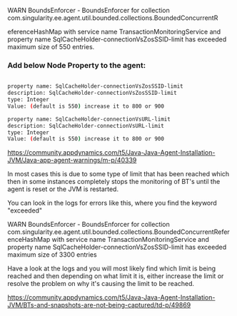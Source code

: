 WARN BoundsEnforcer - BoundsEnforcer for collection com.singularity.ee.agent.util.bounded.collections.BoundedConcurrentR

eferenceHashMap with service name TransactionMonitoringService and property name SqlCacheHolder-connectionVsZosSSID-limit has exceeded maximum size of 550 entries.

### Add below Node Property to the agent:
```bash

property name: SqlCacheHolder-connectionVsZosSSID-limit
description: SqlCacheHolder-connectionVsZosSSID-limit
type: Integer
Value: (default is 550) increase it to 800 or 900

property name: SqlCacheHolder-connectionVsURL-limit
description: SqlCacheHolder-connectionVsURL-limit
type: Integer
Value: (default is 550) increase it to 800 or 900

```


https://community.appdynamics.com/t5/Java-Java-Agent-Installation-JVM/Java-app-agent-warnings/m-p/40339


In most cases this is due to some type of limit that has been reached which then in some instances completely stops the monitoring of BT's until the agent is reset or the JVM is restarted.

You can look in the logs for errors like this, where you find the keyword "exceeded"

WARN BoundsEnforcer - BoundsEnforcer for collection com.singularity.ee.agent.util.bounded.collections.BoundedConcurrentReferenceHashMap with service name TransactionMonitoringService and property name SqlCacheHolder-connectionVsZosSSID-limit has exceeded maximum size of 3300 entries

Have a look at the logs and you will most likely find which limit is being reached and then depending on what limit it is, either increase the limit or resolve the problem on why it's causing the limit to be reached.

https://community.appdynamics.com/t5/Java-Java-Agent-Installation-JVM/BTs-and-snapshots-are-not-being-captured/td-p/49869
